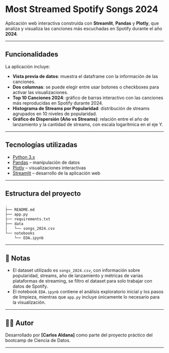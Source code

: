 # Most Streamed Spotify Songs 2024

Aplicación web interactiva construida con **Streamlit**, **Pandas** y **Plotly**, que analiza y visualiza las canciones más escuchadas en Spotify durante el año **2024**.

---

## Funcionalidades

La aplicación incluye:

- **Vista previa de datos**: muestra el dataframe con la información de las canciones.
- **Dos columnas**: se puede elegir entre usar botones o checkboxes para activar las visualizaciones.
- **Top 10 Canciones 2024**: gráfico de barras interactivo con las canciones más reproducidas en Spotify durante 2024.
- **Histograma de Streams por Popularidad**: distribución de streams agrupados en 10 niveles de popularidad.
- **Gráfico de Dispersión (Año vs Streams)**: relación entre el año de lanzamiento y la cantidad de streams, con escala logarítmica en el eje Y.

---

## Tecnologías utilizadas

- [Python 3.x](https://www.python.org/)
- [Pandas](https://pandas.pydata.org/) – manipulación de datos
- [Plotly](https://plotly.com/python/) – visualizaciones interactivas
- [Streamlit](https://streamlit.io/) – desarrollo de la aplicación web

---

## Estructura del proyecto

```bash
.
├── README.md
├── app.py
├── requirements.txt
├── data
│   └── songs_2024.csv
└── notebooks
    └── EDA.ipynb
```

---

## 📖 Notas

- El dataset utilizado es `songs_2024.csv`, con información sobre popularidad, streams, año de lanzamiento y métricas de varias plataformas de streaming, se filtro el dataset para solo trabajar con datos de Spotify.
- El notebook `EDA.ipynb` contiene el análisis exploratorio inicial y los pasos de limpieza, mientras que `app.py` incluye únicamente lo necesario para la visualización.

---

## 👨‍💻 Autor

Desarrollado por **\[Carlos Aldana]** como parte del proyecto práctico del bootcamp de Ciencia de Datos.

---
